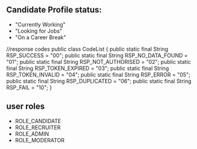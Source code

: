 ## Candidate Profile status:
- "Currently Working"
- "Looking for Jobs"
- "On a Career Break"

//response codes
public class CodeList {
public static final String RSP_SUCCESS = "00";
public static final String RSP_NO_DATA_FOUND = "01";
public static final String RSP_NOT_AUTHORISED = "02";
public static final String RSP_TOKEN_EXPIRED = "03";
public static final String RSP_TOKEN_INVALID = "04";
public static final String RSP_ERROR = "05";
public static final String RSP_DUPLICATED = "06";
public static final String RSP_FAIL = "10";
}

## user roles
- ROLE_CANDIDATE
- ROLE_RECRUITER
- ROLE_ADMIN
- ROLE_MODERATOR
